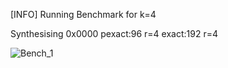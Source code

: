 [INFO] Running Benchmark for k=4

Synthesising 0x0000 pexact:96 r=4 exact:192 r=4

![Bench_1](benchmark_r.png,benchmark_s.png)

